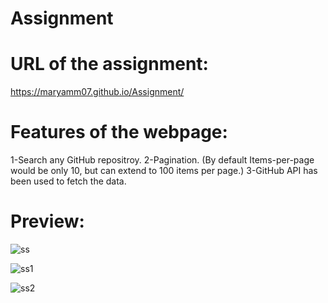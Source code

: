 # Assignment

# URL of the assignment:
https://maryamm07.github.io/Assignment/

# Features of the webpage:
1-Search any GitHub repositroy. 
2-Pagination. (By default Items-per-page would be only 10, but can extend to 100 items per page.)
3-GitHub API has been used to fetch the data. 

# Preview:

![ss](https://github.com/Maryamm07/Assignment/assets/118045647/4c59b735-ac19-491e-b3cf-16d1a70c4e73)

![ss1](https://github.com/Maryamm07/Assignment/assets/118045647/2ec54f62-a727-4381-ae12-944f2aa37d04)

![ss2](https://github.com/Maryamm07/Assignment/assets/118045647/d37115cc-26e0-4de7-b1bf-25bd1414a894)
